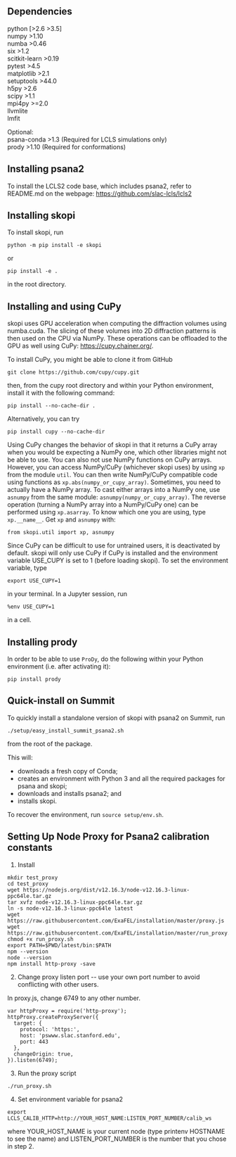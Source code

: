 ## Dependencies

python         [>2.6 >3.5]  
numpy          >1.10  
numba          >0.46  
six            >1.2  
scitkit-learn  >0.19  
pytest         >4.5  
matplotlib     >2.1  
setuptools     >44.0  
h5py           >2.6  
scipy          >1.1  
mpi4py         >=2.0  
llvmlite  
lmfit   

Optional:  
psana-conda    >1.3  (Required for LCLS simulations only)  
prody          >1.10 (Required for conformations)


## Installing psana2

To install the LCLS2 code base, which includes psana2, refer to README.md on the webpage: https://github.com/slac-lcls/lcls2

## Installing skopi

To install skopi, run
```
python -m pip install -e skopi
```
or
```
pip install -e .
```
in the root directory.

## Installing and using CuPy

skopi uses GPU acceleration when computing the diffraction volumes using numba.cuda.
The slicing of these volumes into 2D diffraction patterns is then used on the CPU via NumPy.
These operations can be offloaded to the GPU as well using CuPy: https://cupy.chainer.org/.

To install CuPy, you might be able to clone it from GitHub
```
git clone https://github.com/cupy/cupy.git
```
then, from the cupy root directory and within your Python environment, install it with the following command:
```
pip install --no-cache-dir .
```
Alternatively, you can try
```
pip install cupy --no-cache-dir
```

Using CuPy changes the behavior of skopi in that it returns a CuPy array when you would be expecting a NumPy one, which other libraries might not be able to use.
You can also not use NumPy functions on CuPy arrays.
However, you can access NumPy/CuPy (whichever skopi uses) by using `xp` from the module `util`.
You can then write NumPy/CuPy compatible code using functions as `xp.abs(numpy_or_cupy_array)`.
Sometimes, you need to actually have a NumPy array. To cast either arrays into a NumPy one, use `asnumpy` from the same module: `asnumpy(numpy_or_cupy_array)`.
The reverse operation (turning a NumPy array into a NumPy/CuPy one) can be performed using `xp.asarray`.
To know which one you are using, type `xp.__name__`.
Get `xp` and `asnumpy` with:
```
from skopi.util import xp, asnumpy
```

Since CuPy can be difficult to use for untrained users, it is deactivated by default. skopi will only use CuPy if CuPy is installed and the environment variable USE_CUPY is set to 1 (before loading skopi).
To set the environment variable, type
```
export USE_CUPY=1
```
in your terminal. In a Jupyter session, run
```
%env USE_CUPY=1
```
in a cell.


## Installing prody

In order to be able to use `ProDy`, do the following within your Python environment (i.e. after activating it):
```
pip install prody
```


## Quick-install on Summit

To quickly install a standalone version of skopi with psana2 on Summit, run
```
./setup/easy_install_summit_psana2.sh
```
from the root of the package.

This will:
  - downloads a fresh copy of Conda;
  - creates an environment with Python 3 and all the required packages for psana and skopi;
  - downloads and installs psana2; and
  - installs skopi.

To recover the environment, run `source setup/env.sh`.


## Setting Up Node Proxy for Psana2 calibration constants

1. Install

```
mkdir test_proxy
cd test_proxy
wget https://nodejs.org/dist/v12.16.3/node-v12.16.3-linux-ppc64le.tar.gz
tar xvfz node-v12.16.3-linux-ppc64le.tar.gz
ln -s node-v12.16.3-linux-ppc64le latest
wget https://raw.githubusercontent.com/ExaFEL/installation/master/proxy.js
wget https://raw.githubusercontent.com/ExaFEL/installation/master/run_proxy.sh
chmod +x run_proxy.sh
export PATH=$PWD/latest/bin:$PATH
npm --version
node --version
npm install http-proxy -save
```

2. Change proxy listen port -- use your own port number to avoid conflicting with other users.

In proxy.js, change 6749 to any other number.
```
var httpProxy = require('http-proxy');
httpProxy.createProxyServer({
  target: {
    protocol: 'https:',
    host: 'pswww.slac.stanford.edu',
    port: 443
  },
  changeOrigin: true,
}).listen(6749);
```

3. Run the proxy script

```
./run_proxy.sh
```

4. Set environment variable for psana2

```
export LCLS_CALIB_HTTP=http://YOUR_HOST_NAME:LISTEN_PORT_NUMBER/calib_ws
```
where YOUR_HOST_NAME is your current node (type printenv HOSTNAME to see the name) and LISTEN_PORT_NUMBER is the number that you chose in step 2.
